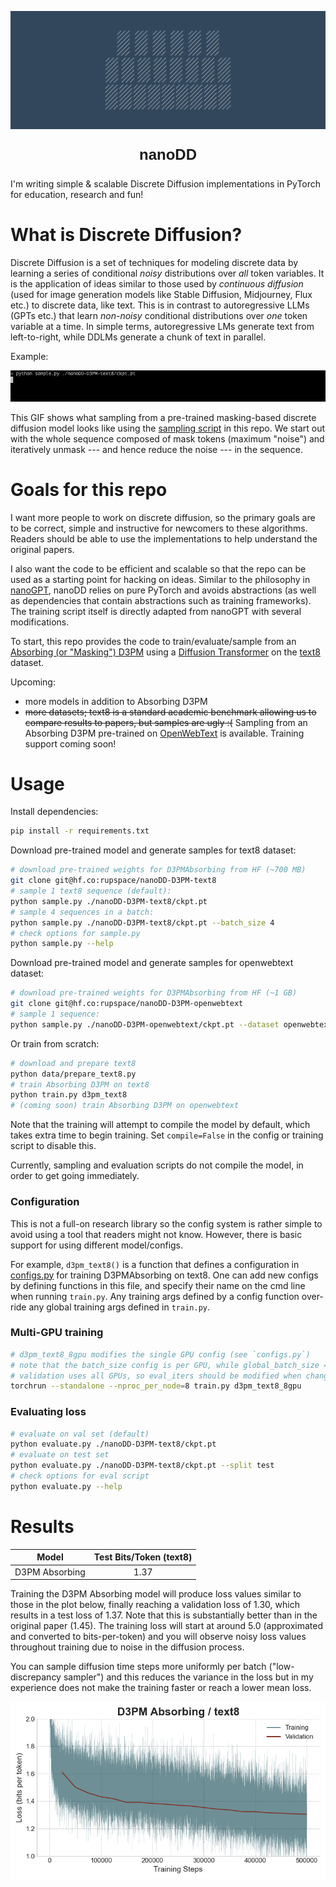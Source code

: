 <p align="center">
  <img src="./_img/dd.gif" width=800 style="max-width: 100%;" alt="[nano] discrete diffusion">
</p>
<p align="center" style="font-family: sans-serif; font-size: 24px;">
  <b>nanoDD</b>
</p>

I'm writing simple & scalable Discrete Diffusion implementations in PyTorch for education, research and fun!

# What is Discrete Diffusion?
Discrete Diffusion is a set of techniques for modeling discrete data by learning a series of conditional *noisy* distributions over *all* token variables. 
It is the application of ideas similar to those used by _continuous diffusion_ (used for image generation models like Stable Diffusion, Midjourney, Flux etc.) to discrete data, like text. 
This is in contrast to autoregressive LLMs (GPTs etc.) that learn *non-noisy* conditional distributions over *one* token variable at a time.
In simple terms, autoregressive LMs generate text from left-to-right, while DDLMs generate a chunk of text in parallel.

Example:

![img](./_img/sample.gif)

This GIF shows what sampling from a pre-trained masking-based discrete diffusion model looks like using the [sampling script](./sample.py) in this repo.
We start out with the whole sequence composed of mask tokens (maximum "noise") and iteratively unmask --- and hence reduce the noise --- in the sequence.

# Goals for this repo
I want more people to work on discrete diffusion, so the primary goals are to be correct, simple and instructive for newcomers to these algorithms.
Readers should be able to use the implementations to help understand the original papers.

I also want the code to be efficient and scalable so that the repo can be used as a starting point for hacking on ideas.
Similar to the philosophy in [nanoGPT](https://github.com/karpathy/nanoGPT), nanoDD relies on pure PyTorch and avoids abstractions (as well as dependencies that contain abstractions such as training frameworks).
The training script itself is directly adapted from nanoGPT with several modifications.

To start, this repo provides the code to train/evaluate/sample from an [Absorbing (or "Masking") D3PM](https://arxiv.org/abs/2107.03006) using a [Diffusion Transformer](./dit.py) on the [text8](https://paperswithcode.com/dataset/text8) dataset.

Upcoming:
- more models in addition to Absorbing D3PM
- ~~more datasets; text8 is a standard academic benchmark allowing us to compare results to papers, but samples are ugly :(~~ Sampling from an Absorbing D3PM pre-trained on [OpenWebText](https://skylion007.github.io/OpenWebTextCorpus/) is available. Training support coming soon!

# Usage

Install dependencies:
```bash
pip install -r requirements.txt
```

Download pre-trained model and generate samples for text8 dataset:
```bash
# download pre-trained weights for D3PMAbsorbing from HF (~700 MB)
git clone git@hf.co:rupspace/nanoDD-D3PM-text8
# sample 1 text8 sequence (default):
python sample.py ./nanoDD-D3PM-text8/ckpt.pt
# sample 4 sequences in a batch:
python sample.py ./nanoDD-D3PM-text8/ckpt.pt --batch_size 4
# check options for sample.py
python sample.py --help
```

Download pre-trained model and generate samples for openwebtext dataset:
```bash
# download pre-trained weights for D3PMAbsorbing from HF (~1 GB)
git clone git@hf.co:rupspace/nanoDD-D3PM-openwebtext
# sample 1 sequence:
python sample.py ./nanoDD-D3PM-openwebtext/ckpt.pt --dataset openwebtext
```

Or train from scratch:
```bash
# download and prepare text8
python data/prepare_text8.py
# train Absorbing D3PM on text8
python train.py d3pm_text8
# (coming soon) train Absorbing D3PM on openwebtext
```
Note that the training will attempt to compile the model by default, which takes extra time to begin training.
Set `compile=False` in the config or training script to disable this.

Currently, sampling and evaluation scripts do not compile the model, in order to get going immediately.

### Configuration

This is not a full-on research library so the config system is rather simple to avoid using a tool that readers might not know.
However, there is basic support for using different model/configs.

For example, `d3pm_text8()` is a function that defines a configuration in [configs.py](./configs.py) for training D3PMAbsorbing on text8.
One can add new configs by defining functions in this file, and specify their name on the cmd line when running `train.py`.
Any training args defined by a config function over-ride any global training args defined in `train.py`.

### Multi-GPU training
```bash
# d3pm_text8_8gpu modifies the single GPU config (see `configs.py`)
# note that the batch_size config is per GPU, while global_batch_size == batch_size * gradient_accumulation_steps * num_gpus
# validation uses all GPUs, so eval_iters should be modified when changing number of GPUs
torchrun --standalone --nproc_per_node=8 train.py d3pm_text8_8gpu
```

### Evaluating loss
```bash
# evaluate on val set (default)
python evaluate.py ./nanoDD-D3PM-text8/ckpt.pt
# evaluate on test set
python evaluate.py ./nanoDD-D3PM-text8/ckpt.pt --split test
# check options for eval script
python evaluate.py --help
```

# Results

| Model               | Test Bits/Token (text8) |
|---------------------|:-----------------------:|
| D3PM Absorbing      |          1.37           |

Training the D3PM Absorbing model will produce loss values similar to those in the plot below, finally reaching a validation loss of 1.30, which results in a test loss of 1.37.
Note that this is substantially better than in the original paper (1.45).
The training loss will start at around 5.0 (approximated and converted to bits-per-token) and you will observe noisy loss values throughout training due to noise in the diffusion process.

You can sample diffusion time steps more uniformly per batch ("low-discrepancy sampler") and this reduces the variance in the loss but in my experience does not make the training faster or reach a lower mean loss.

![img](_img/d3pm_absorbing_loss.png)